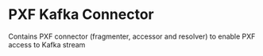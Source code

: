 # PXF Kafka Connector 

Contains PXF connector (fragmenter, accessor and resolver) to enable PXF access to Kafka stream

